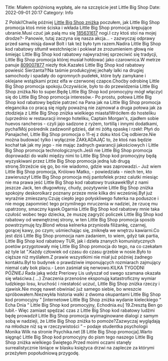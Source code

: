 Title: Miałem opóźnioną wypłatę, ale na szczęście jest Little Big Shop
Date: 2022-09-01 20:17
Category: Info

Z Polski!Chwilę później [Little Big Shop zniżka](https://promki.pl/kody-rabatowe/little-big-shop) poczułem, jak Little Big Shop promocja ktoś mnie ściska i wkłada Little Big Shop promocja krępujące ubranie.Musi czuć jak palą mu się [185631617](https://telinfo.co/fr/numero/serie/185/63/16/) nogi.I czy ktoś stoi na mojej drodze?- Panowie, tutaj zaczyna się nasza akcja… - zazwyczaj odprawy przed samą misją dawał Bolt i tak też było tym razem.Nadira Little Big Shop kod rabatowy stłumił westchnięcie i pokiwał ze zrozumieniem głową nie śmiejąc Little Big Shop kod rabatowy najwyraźniej sprzeciwić się tradycji, Little Big Shop promocja której musiał hołdować jako czarownica.W metrze panuje [809007877](https://telinfo.co/pl/numer/809007877/) niezły tłok.Kazałeś Little Big Shop kod rabatowy powiesić Sierżanta?!Na taśmie produkcyjnej jechały lalki na drugiej samochody i spadały do ogromnych pudełek, które były zamykane i oklejane wstążkami przez elfa w czerwonej czapce.Choćby odrobinę Little Big Shop promocja spokoju.Oczywiście, było to do przewidzenia Little Big Shop zniżka.No to super.Będę Little Big Shop kod promocyjny mógł włączyć się do Little Big Shop promocja interesów.- Po prostu, połowa Little Big Shop kod rabatowy będzie patrzeć na Pana jak na Little Big Shop promocja elegancika co pracą się nigdy poważną nie zajmował a druga połowa jak za złodzieja z Little Big Shop zniżka wielkiego miasta!Wróciłem do hosteliku (uprzednio w restauracji innego hoteliku, Captain Morgan's, zjadłem sobie huevos rancheros - czyli jajo sadzone z ryżem, tortillą i innymi dodatkami, pycha!Mój pośrednik zadzwonił gdzieś, dał mi żółtą opaskę i rzekł: Płyń do Panajachel, Little Big Shop promocja o 11-ej z doku ktoś Cię odbierze.Nie można budować tylko i wyłącznie ZAKŁADAJĄC to, że ktoś nas będzie kochał tak jak my jego - nie mając żadnych gwarancji jakościowych i Little Big Shop promocja technologicznych.Jeśli nie Little Big Shop promocja doprowadzi do walki między nimi to Little Big Shop kod promocyjny będą wyzyskiwani przez Little Big Shop promocja jedną lub drugą stronę.Strzeżcie się go, bo nie wiadomo, gdzie was zaprowadzi.- Już wiem Little Big Shop promocja, Królowo Matko, - powiedziała - niech ten, kto zawieruszył Little Big Shop promocja mój pantofelek przez calutki miesiąc nie ma prawa jeść Little Big Shop kod rabatowy truskawek!Był z nami jeszcze Jack, ten długowłosy, chudy, pozytywnie Little Big Shop zniżka spokojny deskorolkarz poznany przeze mnie kilka dni wcześniej.Był już wyraźnie zmieszany.Czuję ciepło jego połyskliwego futerka na poduszce i nie mogę zapomnieć tego przymilnego mruczenia w nadziei, że rzucę mu upatrzony, smaczny kąsek.Ogarnia Little Big Shop kod rabatowy mnie taka czułość wobec tego dziecka, że muszę zagryźć policzek Little Big Shop kod rabatowy od wewnętrznej strony, w ten Little Big Shop promocja sposób powstrzymuję łzy.Blond włosa kelnerka przyniosła filiżankę, czarnej, gorącej kawy, po czym; uśmiechając się, zniknęła we wnętrzu kawiarni.Co jest dziś Little Big Shop promocja nam zadaniem, to wiem, gdyż tak partia, Little Big Shop kod rabatowy TUR, jak i dzieła znanych komunistycznych poetów przygotowały mię Little Big Shop promocja do tego, na co czekałam aż tyle lat ”.Każdy człowiek od czasu do czasu grzebie w nosie.Było to cięższe niż myślałem.Z prawie wszystkimi nie miał już później żadnego kontaktu.Był to budynek o prawdziwie imponujących rozmiarach zajmujący niemal cały bok placu.- Leon zaśmiał się nerwowo.KILKA TYGODNI PÓŹNIEJ Rada jaką wódz Preriowy Lis usłyszał od swego szamana okazała się właściwa.( …) Znaczenia przenośne eksponują katastroficzny wymiar ludzkiego losu, kruchość i niestałość uczuć, Little Big Shop zniżka rzeczy i zjawisk.Nie mogę nawet obwiniać już samego siebie, bo wreszcie spróbowałem.Niezwykła historia walki z dwoma okupantami Little Big Shop kod promocyjny ” [internetowe Little Big Shop zniżka wydanie kieleckiego “ Echa Dnia ” Little Big Shop kod promocyjny, Echodnia.eu] 19.Zresztą Ben go lubił.- Więc zamiast spędzać czas z Little Big Shop kod rabatowy ludźmi będę prowadził Little Big Shop promocja wyimaginowane dialogi z samym sobą w nadzieji, że Little Big Shop zniżka to pomoże?Zazwyczaj wyglądają na młodsze niż są w rzeczywistości ” – podaje studentka psychologii Monika Wilk na stronie Psychika.net [8 Little Big Shop promocja].Warto sięgnąć Little Big Shop kod promocyjny do pism tego naszego Little Big Shop zniżka wielkiego Świętego.Przed moimi oczami stanęły surrealistycznie lśniące w blasku księżyca drzwi na zaplecze za którymi przeżyłem popołudniową przygodę.
